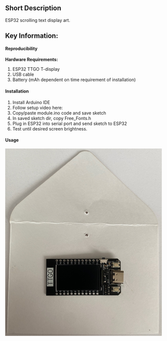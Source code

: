 ## Short Description  
ESP32 scrolling text display art.
## Key Information:  
#### Reproducibility  
**Hardware Requirements:**  
1. ESP32 TTGO T-display
2. USB cable
3. Battery (mAh dependent on time requirement of installation)
#### Installation  
1. Install Arduino IDE
2. Follow setup video here: 
3. Copy/paste module.ino code and save sketch
4. In saved sketch dir, copy Free_Fonts.h
5. Plug in ESP32 into serial port and send sketch to ESP32
6. Test until desired screen brightness.
#### Usage  
![Alt text](images/IMG_3211.jpeg?raw=true "IMG_3211")
